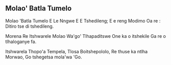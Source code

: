 ## Molao' Batla Tumelo

Molao 'Batla Tumelo E Le Nngwe E E Tshedileng;
E e reng Modimo Oa re : Ditiro tse di tshedileng.

Morena Re Itshwarele Molao Wa'go' Tlhapaditswe
One ka o itshekile Ga re o tlhaloganye fa.

Itshwarela Thopo'a Tempela, Tlosa Boitshepololo,
Re thuse ka ntlha Morwao, Go tshegetsa mola'wa 'Go.

